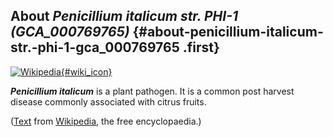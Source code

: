 About *Penicillium italicum str. PHI-1 (GCA\_000769765)* {#about-penicillium-italicum-str.-phi-1-gca_000769765 .first}
--------------------------------------------------------

[![Wikipedia](/img/wikipedia_logo_v2_en.png){#wiki_icon}](http://en.wikipedia.org/wiki/Penicillium_italicum)

***Penicillium italicum*** is a plant pathogen. It is a common post
harvest disease commonly associated with citrus fruits.

([Text](http://en.wikipedia.org/wiki/Penicillium_italicum) from
[Wikipedia](http://en.wikipedia.org/), the free encyclopaedia.)
